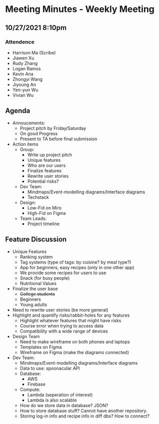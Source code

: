 # Meeting Minutes - Weekly Meeting

## 10/27/2021 8:10pm

### Attendence

- Harrison Ma (Scribe)
- Jiawen Xu
- Rudy Zhang
- Logan Ramos
- Kevin Ana
- Zhongyi Wang
- Jiyoung An
- Yen-yun Wu
- Vivian Wu

## Agenda

- Annoucements:
  - Project pitch by Friday/Saturday
  - On good Progress
  - Present to TA before final submission
- Action items
  - Group:
    - Write up project pitch
    - Unique features
    - Who are our users
    - Finalize features
    - Rewrite user stories
    - Potential risks?
  - Dev Team:
    - Mindmaps/Event-modelling diagrams/Interface diagrams
    - Techstack
  - Design:
    - Low-Fid on Miro
    - High-Fid on Figma
  - Team Leads:
    - Project timeline

## Feature Discussion

- Unique Features
  - Ranking system
  - Tag systems (type of tags: by cuisine? by meal type?)
  - App for beginners, easy recipes (only in one other app)
  - We provide some recipes for users to use
  - Snack (for busy people)
  - Nutritional Values
- Finalize the user base
  - ~~College students~~
  - Beginners
  - Young adults
- Need to rewrite user stories (be more general)
- Highlight and quantify risks/rabbit-holes for any features
  - Highlight whatever features that might have risks
  - Course error when trying to access data
  - Compatibility with a wide range of devices
- Design Team
  - Need to make wireframe on both phones and laptops
  - Templates on Figma
  - Wireframe on Figma (make the diagrams connected)
- Dev Team:
  - Mindmaps/Event-modelling diagrams/Interface diagrams
  - Data to use: spoonacular API
  - Database:
    - AWS
    - Firebase
  - Compute:
    - Lambda (seperation of interest)
    - Lambda is also scalable
  - How do we store data in database? JSON?
  - How to store database stuff? Cannot have another repository.
  - Storing log-in info and recipe info in diff dbs? How to connect?
